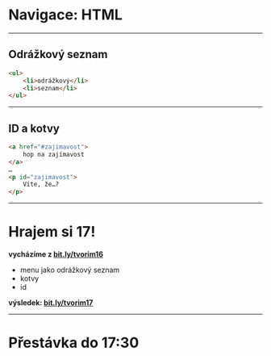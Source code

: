 <!-- .slide: data-state="c-slide-inter" -->

# Navigace: HTML

---

## Odrážkový seznam

```html
<ul>
    <li>odrážkový</li>
    <li>seznam</li>
</ul>
```

---

## ID a kotvy

```html
<a href="#zajimavost">
	hop na zajímavost
</a>
…
<p id="zajimavost">
	Víte, že…?
</p>
```
<!-- .element: class="c-text-lg stretch" contenteditable="true" -->

---

<!-- .slide: data-state="c-slide-task" -->

# Hrajem si 17!

**vycházíme z [bit.ly/tvorim16](http://bit.ly/tvorim16)**

* menu jako odrážkový seznam
* kotvy
* id

**výsledek: [bit.ly/tvorim17](http://bit.ly/tvorim17)** 
<!-- .element: class="c-text-xs" -->

---

<!-- .slide: data-state="c-slide-break" -->

# Přestávka do 17:30

